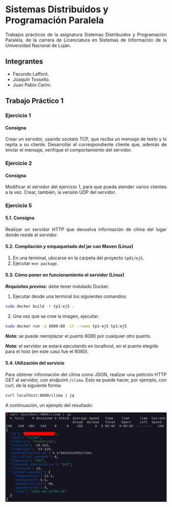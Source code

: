 # Sistemas Distribuidos y Programación Paralela

<div align="justify">

Trabajos prácticos de la asignatura Sistemas Distribuidos y Programación Paralela, de la carrera de Licenciatura en Sistemas de Información de la Universidad Nacional de Luján.

</div>

## Integrantes

+ Facundo Laffont.
+ Joaquín Tossello.
+ Juan Pablo Carini.

## Trabajo Práctico 1

### Ejercicio 1

<div align="justify">

#### Consigna

Crear un servidor, usando sockets TCP, que reciba un mensaje de texto y lo repita a su cliente. Desarrollar el correspondiente cliente que, además de enviar el mensaje, verifique el comportamiento del servidor.

</div>

### Ejercicio 2

<div align="justify">

#### Consigna

Modificar el servidor del ejercicio 1, para que pueda atender varios clientes a la vez. Crear, también, la versión UDP del servidor.

</div>

### Ejercicio 5

#### 5.1. Consigna

<div align="justify">

Realizar un servidor HTTP que devuelva información de clima del lugar donde reside el servidor.

#### 5.2. Compilación y empaquetado del jar con Maven (Linux)

1. En una terminal, ubicarse en la carpeta del proyecto `tp01/ej5`.
2. Ejecutar `mvn package`.

#### 5.3. Cómo poner en funcionamiento el servidor (Linux)

**_Requisitos previos:_** debe tener instalado Docker.

1. Ejecutar desde una terminal los siguientes comandos:

</div>

```sh
sudo docker build -t tp1:ej5 .
```

2. Una vez que se cree la imagen, ejecutar:

```sh
sudo docker run -p 8080:80 -it --name tp1-ej5 tp1:ej5
```

**_Nota:_** se puede reemplazar el puerto 8080 por cualquier otro puerto.

**_Nota:_** el servidor se estará ejecutando en localhost, en el puerto elegido para el host (en este caso fue el 8080).

<div align="justify">

#### 5.4. Utilización del servicio

Para obtener información del clima como JSON, realizar una petición HTTP GET al servidor, con endpoint `/clima`. Esto se puede hacer, por ejemplo, con curl, de la siguiente forma:

```sh
curl localhost:8080/clima | jq
```

A continuación, un ejemplo del resultado:

![Ejemplo del servicio](/tp01/ej5/img/ejemplo.png "Ejemplo del servicio.")

</div>
